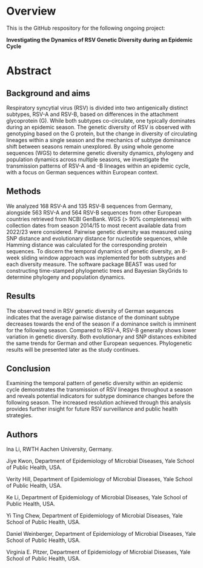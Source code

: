 # Overview
This is the GitHub respository for the following ongoing project:

**Investigating the Dynamics of RSV Genetic Diversity during an Epidemic Cycle**

# Abstract

## Background and aims
Respiratory syncytial virus (RSV) is divided into two antigenically distinct subtypes, 
RSV-A and RSV-B, based on differences in the attachment glycoprotein (G). While both subtypes co-circulate, one typically dominates during an epidemic season. The genetic diversity of RSV is observed with genotyping based on the G protein, but the change in diversity of circulating lineages within a single season and the mechanics of subtype dominance shift between seasons remain unexplored. By using whole genome sequences (WGS) to determine genetic diversity dynamics, phylogeny and population dynamics across multiple seasons, we investigate the transmission patterns of RSV-A and -B lineages within an epidemic cycle, with a focus on German sequences within European context.  

## Methods
We analyzed 168 RSV-A and 135 RSV-B sequences from Germany, alongside 563 RSV-A and 564 RSV-B sequences from other European countries retrieved from NCBI GenBank. WGS (> 90% completeness) with collection dates from season 2014/15 to most recent available data from 2022/23 were considered. Pairwise genetic diversity was measured using SNP distance and evolutionary distance for nucleotide sequences, while Hamming distance was calculated for the corresponding protein sequences. To discern the temporal dynamics of genetic diversity, an 8-week sliding window approach was implemented for both subtypes and each diversity measure. The software package BEAST was used for constructing time-stamped phylogenetic trees and Bayesian SkyGrids to determine phylogeny and population dynamics. 

## Results 
The observed trend in RSV genetic diversity of German sequences indicates that the average pairwise distance of the dominant subtype decreases towards the end of the season if a dominance switch is imminent for the following season. Compared to RSV-A, RSV-B generally shows lower variation in genetic diversity. Both evolutionary and SNP distances exhibited the same trends for German and other European sequences. Phylogenetic results will be presented later as the study continues. 

## Conclusion
Examining the temporal pattern of genetic diversity within an epidemic cycle demonstrates the transmission of RSV lineages throughout a season and reveals potential indicators for subtype dominance changes before the following season. The increased resolution achieved through this analysis provides further insight for future RSV surveillance and public health strategies.

## Authors
Ina Li, RWTH Aachen University, Germany.

Jiye Kwon, Department of Epidemiology of Microbial Diseases, Yale School of Public Health, USA.

Verity Hill, Department of Epidemiology of Microbial Diseases, Yale School of Public Health, USA.

Ke Li, Department of Epidemiology of Microbial Diseases, Yale School of Public Health, USA.

Yi Ting Chew, Department of Epidemiology of Microbial Diseases, Yale School of Public Health, USA.

Daniel Weinberger, Department of Epidemiology of Microbial Diseases, Yale School of Public Health, USA.

Virginia E. Pitzer, Department of Epidemiology of Microbial Diseases, Yale School of Public Health, USA.
